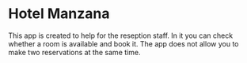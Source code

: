 #  Hotel Manzana
This app is created to help for the reseption staff.
In it you can check whether a room is available and book it.
The app does not allow you to make two reservations at the same time.
